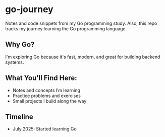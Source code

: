 # go-journey
Notes and code snippets from my Go programming study. Also, this repo tracks my journey learning the Go programming language.

## Why Go?
I'm exploring Go because it's fast, modern, and great for building backend systems.

## What You'll Find Here:
- Notes and concepts I’m learning
- Practice problems and exercises
- Small projects I build along the way

## Timeline
- July 2025: Started learning Go
